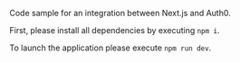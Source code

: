 Code sample for an integration between Next.js and Auth0.

First, please install all dependencies by executing `npm i`.

To launch the application please execute `npm run dev`.
